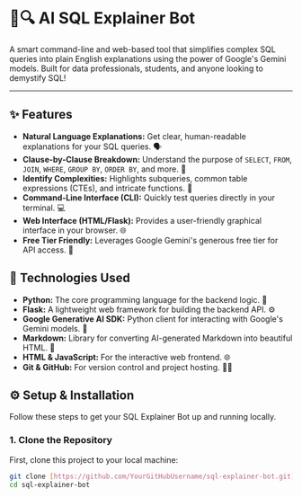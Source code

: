 # 🤖🔍 AI SQL Explainer Bot

A smart command-line and web-based tool that simplifies complex SQL queries into plain English explanations using the power of Google's Gemini models. Built for data professionals, students, and anyone looking to demystify SQL!

---

## ✨ Features

* **Natural Language Explanations:** Get clear, human-readable explanations for your SQL queries. 🗣️
* **Clause-by-Clause Breakdown:** Understand the purpose of `SELECT`, `FROM`, `JOIN`, `WHERE`, `GROUP BY`, `ORDER BY`, and more. 🧩
* **Identify Complexities:** Highlights subqueries, common table expressions (CTEs), and intricate functions. 🧠
* **Command-Line Interface (CLI):** Quickly test queries directly in your terminal. 💻
* **Web Interface (HTML/Flask):** Provides a user-friendly graphical interface in your browser. 🌐
* **Free Tier Friendly:** Leverages Google Gemini's generous free tier for API access. 💸

## 🚀 Technologies Used

* **Python:** The core programming language for the backend logic. 🐍
* **Flask:** A lightweight web framework for building the backend API. ⚙️
* **Google Generative AI SDK:** Python client for interacting with Google's Gemini models. 🧠
* **Markdown:** Library for converting AI-generated Markdown into beautiful HTML. 📝
* **HTML & JavaScript:** For the interactive web frontend. 🌐
* **Git & GitHub:** For version control and project hosting. 🧑‍💻

## ⚙️ Setup & Installation

Follow these steps to get your SQL Explainer Bot up and running locally.

### 1. **Clone the Repository**

First, clone this project to your local machine:

```bash
git clone [https://github.com/YourGitHubUsername/sql-explainer-bot.git](https://github.com/YourGitHubUsername/sql-explainer-bot.git)
cd sql-explainer-bot
